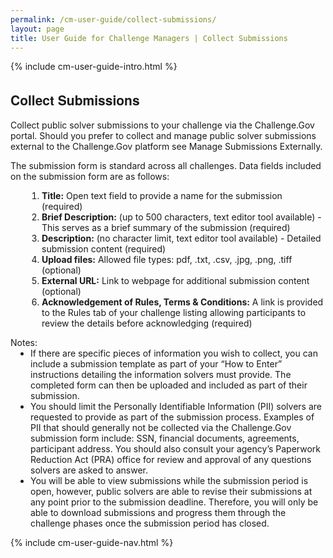 ```yaml
---
permalink: /cm-user-guide/collect-submissions/
layout: page
title: User Guide for Challenge Managers | Collect Submissions
---
```

<div class="res-sec">
  <div class="grid-row ">
    <div class="grid-col-12">{% include cm-user-guide-intro.html %}</div>
  </div>
  <div class="grid-row grid-gap usa-typo">
    <div class="grid-col-12 pt-10 pb-30 px-0">
      <div class="bg-secondary-lighter text-center">
        <h2 class="mb-0">Collect Submissions</h2>
      </div>
    </div>
  </div>
  <div class="grid-row grid-gap justify-content-between">
    <div class="grid-col-7">
      <div class="usa-prose">
        <p>Collect public solver submissions to your challenge via the Challenge.Gov portal. Should you prefer to collect and manage public solver submissions external to the Challenge.Gov platform see Manage Submissions Externally.</p>
        <p>The submission form is standard across all challenges. Data fields included on the submission form are as follows:</p>
        <ol>
          <li class="font-bolder"><span><b>Title:</b> Open text field to provide a name for the submission (required)</span></li>
          <li class="font-bolder"><span><b>Brief Description:</b> (up to 500 characters, text editor tool available) - This serves as a brief summary of the submission (required)</span></li>
          <li class="font-bolder"><span><b>Description:</b> (no character limit, text editor tool available) - Detailed submission content (required)</span></li>
          <li class="font-bolder"><span><b>Upload files:</b> Allowed file types: pdf, .txt, .csv, .jpg, .png, .tiff (optional)</span></li>
          <li class="font-bolder"><span><b>External URL:</b> Link to webpage for additional submission content (optional)</span></li>
          <li class="font-bolder"><span><b>Acknowledgement of Rules, Terms & Conditions:</b> A link is provided to the Rules tab of your challenge listing allowing participants to review the details before acknowledging (required)</span></li>
        </ol>
        <!-- <p class="px-0 mb-0">Notes:</p> -->
        <span>Notes:</span>
        <ul>
          <li>If there are specific pieces of information you wish to collect, you can include a submission template as part of your “How to Enter” instructions detailing the information solvers must provide. The completed form can then be uploaded and included as part of their submission.</li>
          <li>You should limit the Personally Identifiable Information (PII) solvers are requested to provide as part of the submission process. Examples of PII that should generally not be collected via the Challenge.Gov submission form include: SSN, financial documents, agreements, participant address. You should also consult your agency’s Paperwork Reduction Act (PRA) office for review and approval of any questions solvers are asked to answer.</li>
          <li>You will be able to view submissions while the submission period is open, however, public solvers are able to revise their submissions at any point prior to the submission deadline. Therefore, you will only be able to download submissions and progress them through the challenge phases once the submission period has closed.</li>
        </ul>
      </div>
    </div>
    <div class="grid-col-4">{% include cm-user-guide-nav.html %} </div>
  </div>
</div>
<style>
  .usa-prose ol{
    padding-left: 50px;
    margin-top: 0;
  }
  .usa-prose ol ul{
    margin-top: 0;
  }
  .usa-prose ul{
    padding-left: 2rem;
    margin-top: 0;
    margin-bottom: 1em;
  }
  .usa-prose ul li{
    max-width: 100%;
    margin-bottom: 0;
  }
  .tablet\:grid-col-10 {
    flex: 0 1 auto;
    width: 100%;
  }
  .grid-container .usa-sidenav {
    margin-left: 0;
    margin-right: 0;
    padding-left: 0;
  }
  .grid-container .usa-sidenav__sublist {
    list-style-type: none;
    padding-left: 0;
    margin: 0;
    font-size: 1rem;
  }
  .usa-typo {
    font-family: Source Sans Pro Web,Helvetica Neue,Helvetica,Roboto,Arial,sans-serif;
  }
  .menu-title {
    text-indent: 1em;
    font-weight: 600;
  }
  .no-underline {
    text-decoration: none !important;
  }
  .child-link {
    text-indent: 2em;
    color: #757575;
    font-weight: 500;
  }
  .usa-sidenav__item a:not(.usa-current):hover {
    background-color: #f1f1f1;
  }
  
  .usa-sidenav__sublist .usa-sidenav__item a.inactive-link:hover,
  .usa-sidenav__item a.child-link.inactive-link:hover {
    color: #004c8c !important;
    font-weight: 400 !important;
    text-decoration: none !important;
  }
  
  .usa-sidenav__sublist a:not(.usa-current),
  .usa-sidenav__item a.child-link:not(.usa-current) {
    color: #757575 !important;
  }
  
  .usa-current {
    color: #205493 !important;
    font-weight: 600 !important;
  }
  
  .usa-sidenav__item a.child-link:not(.usa-current):hover {
    font-weight: 400 !important;
  }
  
  .usa-sidenav__item a[href=""]:hover {
    color: #205493 !important;
    font-weight: 400 !important;
  }
  
  .usa-sidenav__item a.menu-title:hover {
    background-color: transparent !important;
  }
</style>